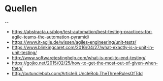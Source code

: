 # Quellen

-- 

<!-- .slide: style="font-size: 30px"  -->
- https://abstracta.us/blog/test-automation/best-testing-practices-for-agile-teams-the-automation-pyramid/
- https://www.it-agile.de/wissen/agiles-engineering/unit-tests/
- https://www.blinkingcaret.com/2016/04/27/what-exactly-is-a-unit-in-unit-testing/
- http://www.softwaretestinghelp.com/what-is-end-to-end-testing/
- https://gojko.net/2015/02/25/how-to-get-the-most-out-of-given-when-then/
- http://butunclebob.com/ArticleS.UncleBob.TheThreeRulesOfTdd
